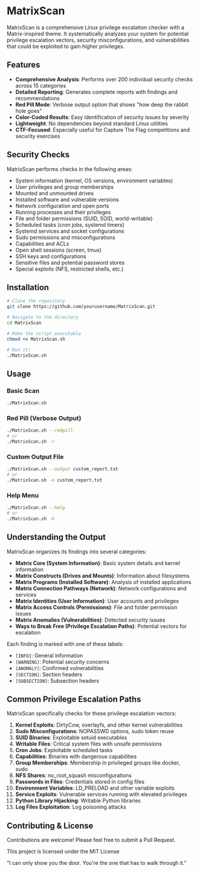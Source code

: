 # MatrixScan

MatrixScan is a comprehensive Linux privilege escalation checker with a Matrix-inspired theme. It systematically analyzes your system for potential privilege escalation vectors, security misconfigurations, and vulnerabilities that could be exploited to gain higher privileges.

## Features

- **Comprehensive Analysis**: Performs over 200 individual security checks across 15 categories
- **Detailed Reporting**: Generates complete reports with findings and recommendations
- **Red Pill Mode**: Verbose output option that shows "how deep the rabbit hole goes"
- **Color-Coded Results**: Easy identification of security issues by severity
- **Lightweight**: No dependencies beyond standard Linux utilities
- **CTF-Focused**: Especially useful for Capture The Flag competitions and security exercises

## Security Checks

MatrixScan performs checks in the following areas:

- System information (kernel, OS versions, environment variables)
- User privileges and group memberships
- Mounted and unmounted drives
- Installed software and vulnerable versions
- Network configuration and open ports
- Running processes and their privileges
- File and folder permissions (SUID, SGID, world-writable)
- Scheduled tasks (cron jobs, systemd timers)
- Systemd services and socket configurations
- Sudo permissions and misconfigurations
- Capabilities and ACLs
- Open shell sessions (screen, tmux)
- SSH keys and configurations
- Sensitive files and potential password stores
- Special exploits (NFS, restricted shells, etc.)

## Installation

```bash
# Clone the repository
git clone https://github.com/yourusername/MatrixScan.git

# Navigate to the directory
cd MatrixScan

# Make the script executable
chmod +x MatrixScan.sh

# Run it!
./MatrixScan.sh
```

## Usage

### Basic Scan
```bash
./MatrixScan.sh
```

### Red Pill (Verbose Output)
```bash
./MatrixScan.sh --redpill
# or
./MatrixScan.sh -r
```

### Custom Output File
```bash
./MatrixScan.sh --output custom_report.txt
# or
./MatrixScan.sh -o custom_report.txt
```

### Help Menu
```bash
./MatrixScan.sh --help
# or
./MatrixScan.sh -h
```

## Understanding the Output

MatrixScan organizes its findings into several categories:

- **Matrix Core (System Information)**: Basic system details and kernel information
- **Matrix Constructs (Drives and Mounts)**: Information about filesystems
- **Matrix Programs (Installed Software)**: Analysis of installed applications
- **Matrix Connection Pathways (Network)**: Network configurations and services
- **Matrix Identities (User Information)**: User accounts and privileges
- **Matrix Access Controls (Permissions)**: File and folder permission issues
- **Matrix Anomalies (Vulnerabilities)**: Detected security issues
- **Ways to Break Free (Privilege Escalation Paths)**: Potential vectors for escalation

Each finding is marked with one of these labels:

- `[INFO]`: General information
- `[WARNING]`: Potential security concerns
- `[ANOMALY]`: Confirmed vulnerabilities
- `[SECTION]`: Section headers
- `[SUBSECTION]`: Subsection headers

## Common Privilege Escalation Paths

MatrixScan specifically checks for these privilege escalation vectors:

1. **Kernel Exploits**: DirtyCow, overlayfs, and other kernel vulnerabilities
2. **Sudo Misconfigurations**: NOPASSWD options, sudo token reuse
3. **SUID Binaries**: Exploitable setuid executables
4. **Writable Files**: Critical system files with unsafe permissions
5. **Cron Jobs**: Exploitable scheduled tasks
6. **Capabilities**: Binaries with dangerous capabilities
7. **Group Memberships**: Membership in privileged groups like docker, sudo
8. **NFS Shares**: no_root_squash misconfigurations
9. **Passwords in Files**: Credentials stored in config files
10. **Environment Variables**: LD_PRELOAD and other variable exploits
11. **Service Exploits**: Vulnerable services running with elevated privileges
12. **Python Library Hijacking**: Writable Python libraries
13. **Log Files Exploitation**: Log poisoning attacks

## Contributing & License

Contributions are welcome! Please feel free to submit a Pull Request.


This project is licensed under the MIT License


"I can only show you the door. You're the one that has to walk through it."
